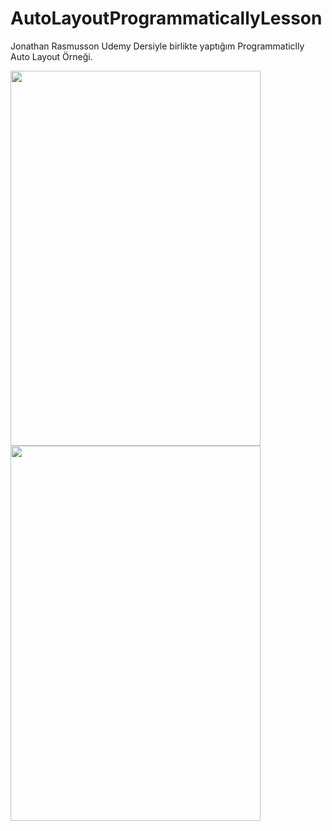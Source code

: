 # AutoLayoutProgrammaticallyLesson
Jonathan Rasmusson Udemy Dersiyle birlikte yaptığım Programmaticlly Auto Layout Örneği.


<img src="https://user-images.githubusercontent.com/98783085/180628692-389817eb-0147-4754-af22-bef3a0523423.png" width="400" height="600" />
<img src="https://user-images.githubusercontent.com/98783085/180628690-5f8e2d74-2dbd-4fe9-9af7-6e46e03e11f8.png" width="400" height="600" />
